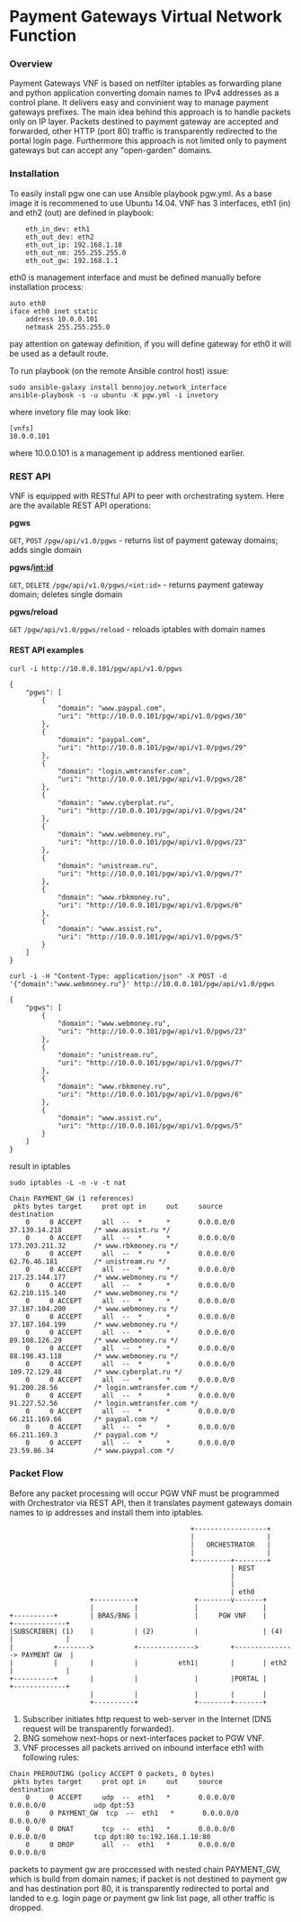 # Payment Gateways Virtual Network Function

### Overview
Payment Gateways VNF is based on netfilter iptables as forwarding plane and python application converting domain names to IPv4 addresses as a control plane. It delivers easy and convinient way to manage payment gateways prefixes. The main idea behind this approach is to handle packets only on IP layer. Packets destined to payment gateway are accepted and forwarded, other HTTP (port 80) traffic is transparently redirected to the portal login page. Furthermore this approach is not limited only to payment gateways but can accept any "open-garden" domains.

### Installation
To easily install pgw one can use Ansible playbook pgw.yml.
As a base image it is recommened to use Ubuntu 14.04.
VNF has 3 interfaces, eth1 (in) and eth2 (out) are defined in playbook:
```
    eth_in_dev: eth1
    eth_out_dev: eth2
    eth_out_ip: 192.168.1.18
    eth_out_nm: 255.255.255.0
    eth_out_gw: 192.168.1.1
```
eth0 is management interface and must be defined manually before installation process:
```
auto eth0
iface eth0 inet static
	address 10.0.0.101
	netmask 255.255.255.0
```
pay attention on gateway definition, if you will define gateway for eth0 it will be used as a default route.

To run playbook (on the remote Ansible control host) issue:
```
sudo ansible-galaxy install bennojoy.network_interface
ansible-playbook -s -u ubuntu -K pgw.yml -i invetory
```
where invetory file may look like:
```
[vnfs]
10.0.0.101
```
where 10.0.0.101 is a management ip address mentioned earlier.

### REST API
VNF is equipped with RESTful API to peer with orchestrating system. Here are the available REST API operations:

**pgws**

`GET`, `POST` `/pgw/api/v1.0/pgws` - returns list of payment gateway domains; adds single domain

**pgws/<int:id>**

`GET`, `DELETE` `/pgw/api/v1.0/pgws/<int:id>` - returns payment gateway domain; deletes single domain

**pgws/reload**

`GET` `/pgw/api/v1.0/pgws/reload` - reloads iptables with domain names

#### REST API examples
```
curl -i http://10.0.0.101/pgw/api/v1.0/pgws
```
```
{
    "pgws": [
        {
            "domain": "www.paypal.com", 
            "uri": "http://10.0.0.101/pgw/api/v1.0/pgws/30"
        }, 
        {
            "domain": "paypal.com", 
            "uri": "http://10.0.0.101/pgw/api/v1.0/pgws/29"
        }, 
        {
            "domain": "login.wmtransfer.com", 
            "uri": "http://10.0.0.101/pgw/api/v1.0/pgws/28"
        }, 
        {
            "domain": "www.cyberplat.ru", 
            "uri": "http://10.0.0.101/pgw/api/v1.0/pgws/24"
        }, 
        {
            "domain": "www.webmoney.ru", 
            "uri": "http://10.0.0.101/pgw/api/v1.0/pgws/23"
        }, 
        {
            "domain": "unistream.ru", 
            "uri": "http://10.0.0.101/pgw/api/v1.0/pgws/7"
        }, 
        {
            "domain": "www.rbkmoney.ru", 
            "uri": "http://10.0.0.101/pgw/api/v1.0/pgws/6"
        }, 
        {
            "domain": "www.assist.ru", 
            "uri": "http://10.0.0.101/pgw/api/v1.0/pgws/5"
        }
    ]
}
```
``` 
curl -i -H "Content-Type: application/json" -X POST -d '{"domain":"www.webmoney.ru"}' http://10.0.0.101/pgw/api/v1.0/pgws
```
```
{
    "pgws": [
        {
            "domain": "www.webmoney.ru", 
            "uri": "http://10.0.0.101/pgw/api/v1.0/pgws/23"
        }, 
        {
            "domain": "unistream.ru", 
            "uri": "http://10.0.0.101/pgw/api/v1.0/pgws/7"
        }, 
        {
            "domain": "www.rbkmoney.ru", 
            "uri": "http://10.0.0.101/pgw/api/v1.0/pgws/6"
        }, 
        {
            "domain": "www.assist.ru", 
            "uri": "http://10.0.0.101/pgw/api/v1.0/pgws/5"
        }
    ]
}
```
result in iptables
```
sudo iptables -L -n -v -t nat
```
```
Chain PAYMENT_GW (1 references)
 pkts bytes target     prot opt in     out     source               destination         
    0     0 ACCEPT     all  --  *      *       0.0.0.0/0            37.139.14.218        /* www.assist.ru */
    0     0 ACCEPT     all  --  *      *       0.0.0.0/0            173.203.211.32       /* www.rbkmoney.ru */
    0     0 ACCEPT     all  --  *      *       0.0.0.0/0            62.76.46.181         /* unistream.ru */
    0     0 ACCEPT     all  --  *      *       0.0.0.0/0            217.23.144.177       /* www.webmoney.ru */
    0     0 ACCEPT     all  --  *      *       0.0.0.0/0            62.210.115.140       /* www.webmoney.ru */
    0     0 ACCEPT     all  --  *      *       0.0.0.0/0            37.187.104.200       /* www.webmoney.ru */
    0     0 ACCEPT     all  --  *      *       0.0.0.0/0            37.187.104.199       /* www.webmoney.ru */
    0     0 ACCEPT     all  --  *      *       0.0.0.0/0            89.108.126.29        /* www.webmoney.ru */
    0     0 ACCEPT     all  --  *      *       0.0.0.0/0            88.198.43.118        /* www.webmoney.ru */
    0     0 ACCEPT     all  --  *      *       0.0.0.0/0            109.72.129.48        /* www.cyberplat.ru */
    0     0 ACCEPT     all  --  *      *       0.0.0.0/0            91.200.28.56         /* login.wmtransfer.com */
    0     0 ACCEPT     all  --  *      *       0.0.0.0/0            91.227.52.56         /* login.wmtransfer.com */
    0     0 ACCEPT     all  --  *      *       0.0.0.0/0            66.211.169.66        /* paypal.com */
    0     0 ACCEPT     all  --  *      *       0.0.0.0/0            66.211.169.3         /* paypal.com */
    0     0 ACCEPT     all  --  *      *       0.0.0.0/0            23.59.86.34          /* www.paypal.com */

```
### Packet Flow
Before any packet processing will occur PGW VNF must be programmed with Orchestrator via REST API, then it translates payment gateways domain names to ip addresses and install them into iptables.

```
                                             +------------------+                     
                                             |                  |                     
                                             |   ORCHESTRATOR   |                     
                                             |                  |                     
                                             +---------+--------+                     
                                                       | REST                         
                                                       |                              
                                                       |                              
                                                       | eth0                         
                    +----------+              +--------v-------+                      
                    |          |              |                |                      
+----------+        | BRAS/BNG |              |     PGW VNF    |       +-------------+
|SUBSCRIBER| (1)    |          | (2)          |                | (4)   |             |
|          +-------->          +-------------->        +---------------> PAYMENT GW  |
|          |        |          |          eth1|        |       | eth2  |             |
+----------+        |          |              |        |PORTAL |       +-------------+
                    |          |              |        |       |                      
                    +----------+              +--------+-------+                      

```
1. Subscriber initiates http request to web-server in the Internet (DNS request will be transparently forwarded).
2. BNG somehow next-hops or next-interfaces packet to PGW VNF.
3. VNF processes all packets arrived on inbound interface eth1 with following rules:
```
Chain PREROUTING (policy ACCEPT 0 packets, 0 bytes)
 pkts bytes target     prot opt in     out     source               destination         
    0     0 ACCEPT     udp  --  eth1   *       0.0.0.0/0            0.0.0.0/0            udp dpt:53
    0     0 PAYMENT_GW  tcp  --  eth1   *       0.0.0.0/0            0.0.0.0/0           
    0     0 DNAT       tcp  --  eth1   *       0.0.0.0/0            0.0.0.0/0            tcp dpt:80 to:192.168.1.18:80
    0     0 DROP       all  --  eth1   *       0.0.0.0/0            0.0.0.0/0           
```
packets to payment gw are proccessed with nested chain PAYMENT_GW, which is build from domain names; if packet is not destined to payment gw and has destination port 80, it is transparently redirected to portal and landed to e.g. login page or payment gw link list page, all other traffic is dropped.
